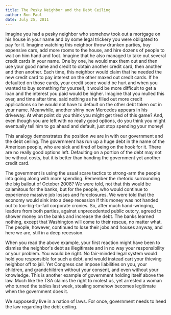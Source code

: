 ```yaml
---
title: The Pesky Neighbor and the Debt Ceiling
author: Ron Paul
date: July 25, 2011
---
```


Imagine you had a pesky neighbor who somehow took out a mortgage on his
house in your name and by some legal trickery you were obligated to pay
for it. Imagine watching this neighbor throw drunken parties, buy
expensive cars, add more rooms to the house, and hire dozens of people
to wait on him hand and foot. Imagine that he also managed to take out
several credit cards in your name. One by one, he would max them out
and then use your good name and credit to obtain another credit card,
then another and then another. Each time, this neighbor would claim
that he needed the new credit card to pay interest on the other maxed
out credit cards. If he defaulted on those cards, your credit score
would be hurt and when you wanted to buy something for yourself, it
would be more difficult to get a loan and the interest you paid would
be higher. Imagine that you mulled this over, and time after time, said
nothing as he filled out more credit applications so he would not have
to default on the other debt taken out in your name. Meanwhile, another
shiny new Mercedes appears in his driveway. At what point do you think
you might get tired of this game? And, even though you are left with no
really good options, do you think you might eventually tell him to go
ahead and default, just stop spending your money!

This analogy demonstrates the position we are in with our government
and the debt ceiling. The government has run up a huge debt in the name
of the American people, who are sick and tired of being on the hook for
it. There are no really good options left. Defaulting on a portion of
the debt may not be without costs, but it is better than handing the
government yet another credit card.

The government is using the usual scare tactics to strong-arm the
people into going along with more spending. Remember the rhetoric
surrounding the big bailout of October 2008? We were told, not that
this would be calamitous for the banks, but for the people, who would
continue to experience massive job losses and foreclosures. We were
told that the economy would sink into a deep recession if this money
was not handed out to too-big-to-fail corporate cronies. So, after much
hand-wringing, leaders from both parties, against unprecedented public
outcry, agreed to shower money on the banks and increase the debt. The
banks learned nothing, except that Washington will come to their
rescue, no matter what. The people, however, continued to lose their
jobs and houses anyway, and here we are, still in a deep recession.

When you read the above example, your first reaction might have been to
dismiss the neighbor's debt as illegitimate and in no way your
responsibility or your problem. You would be right. No fair-minded
legal system would hold you responsible for such a debt, and would
instead cart your thieving neighbor off to jail. Yet Congress can
impose liabilities on you, your children, and grandchildren without
your consent, and even without your knowledge. This is another example
of government holding itself above the law. Much like the TSA claims
the right to molest us, yet arrested a woman who turned the tables last
week, stealing somehow becomes legitimate when the government does it.

We supposedly live in a nation of laws. For once, government needs to
heed the law regarding the debt ceiling.
